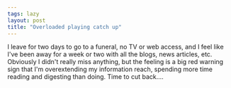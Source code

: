 ```yaml
---
tags: lazy
layout: post
title: "Overloaded playing catch up"
---
```




I leave for two days to go to a funeral, no TV or web access, and I feel like I've been away for a week or two with all the blogs, news articles, etc. Obviously I didn't really miss anything, but the feeling is a big red warning sign that I'm overextending my information reach, spending more time reading and digesting than doing. Time to cut back....


